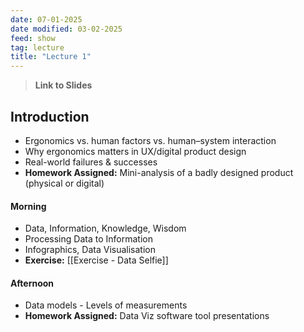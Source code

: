 ```yaml
---
date: 07-01-2025
date modified: 03-02-2025
feed: show
tag: lecture
title: "Lecture 1"
---
```


> **Link to Slides**


## Introduction

- Ergonomics vs. human factors vs. human–system interaction
- Why ergonomics matters in UX/digital product design
- Real-world failures & successes
- **Homework Assigned:** Mini-analysis of a badly designed product (physical or digital)

#### Morning
- Data, Information, Knowledge, Wisdom
- Processing Data to Information
- Infographics, Data Visualisation
- **Exercise:** [[Exercise - Data Selfie]]

#### Afternoon
- Data models - Levels of measurements
- **Homework Assigned:** Data Viz software tool presentations
